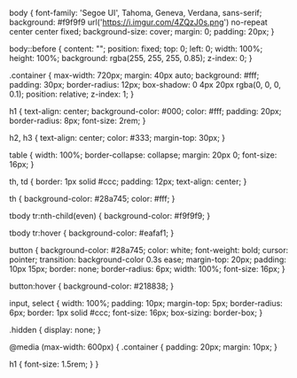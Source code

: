body {
  font-family: 'Segoe UI', Tahoma, Geneva, Verdana, sans-serif;
  background: #f9f9f9 url('https://i.imgur.com/4ZQzJ0s.png') no-repeat center center fixed;
  background-size: cover;
  margin: 0;
  padding: 20px;
}

body::before {
  content: "";
  position: fixed;
  top: 0;
  left: 0;
  width: 100%;
  height: 100%;
  background: rgba(255, 255, 255, 0.85);
  z-index: 0;
}

.container {
  max-width: 720px;
  margin: 40px auto;
  background: #fff;
  padding: 30px;
  border-radius: 12px;
  box-shadow: 0 4px 20px rgba(0, 0, 0, 0.1);
  position: relative;
  z-index: 1;
}

h1 {
  text-align: center;
  background-color: #000;
  color: #fff;
  padding: 20px;
  border-radius: 8px;
  font-size: 2rem;
}

h2, h3 {
  text-align: center;
  color: #333;
  margin-top: 30px;
}

table {
  width: 100%;
  border-collapse: collapse;
  margin: 20px 0;
  font-size: 16px;
}

th, td {
  border: 1px solid #ccc;
  padding: 12px;
  text-align: center;
}

th {
  background-color: #28a745;
  color: #fff;
}

tbody tr:nth-child(even) {
  background-color: #f9f9f9;
}

tbody tr:hover {
  background-color: #eafaf1;
}

button {
  background-color: #28a745;
  color: white;
  font-weight: bold;
  cursor: pointer;
  transition: background-color 0.3s ease;
  margin-top: 20px;
  padding: 10px 15px;
  border: none;
  border-radius: 6px;
  width: 100%;
  font-size: 16px;
}

button:hover {
  background-color: #218838;
}

input, select {
  width: 100%;
  padding: 10px;
  margin-top: 5px;
  border-radius: 6px;
  border: 1px solid #ccc;
  font-size: 16px;
  box-sizing: border-box;
}

.hidden {
  display: none;
}

@media (max-width: 600px) {
  .container {
    padding: 20px;
    margin: 10px;
  }

  h1 {
    font-size: 1.5rem;
  }
}


